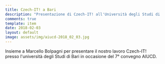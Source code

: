 ```yaml
---
title: Czech-IT! a Bari
description: "Presentazione di Czech-IT! all'Università degli Studi di Bari"
comments: true
template: item
date: 2018-02-03
layout: default
image: assets/img/aiucd-2018_02_03.jpg
---
```


Insieme a Marcello Bolpagni per presentare il nostro lavoro Czech-IT! presso l'università degli Studi di Bari in occasione del 7° convegno AIUCD.

